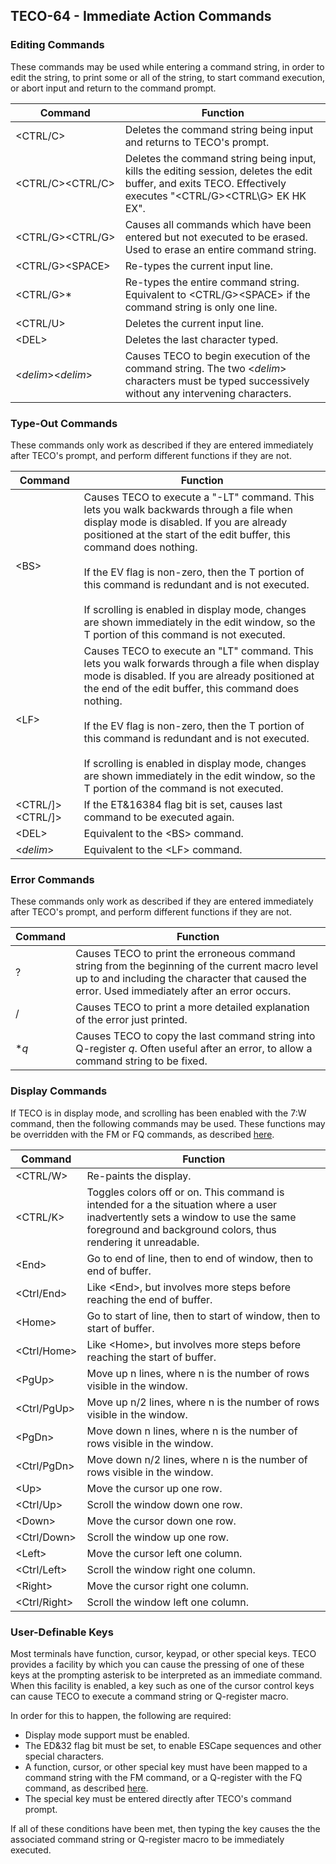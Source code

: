 ## TECO-64 - Immediate Action Commands

<style>
    span {
        white-space: nowrap;
    }
</style>

### Editing Commands

These commands may be used while entering a command string, in order
to edit the string, to print some or all of the string, to start command
execution, or abort input and return to the command prompt.

| Command | Function |
| ------- | -------- |
| &lt;CTRL/C> | Deletes the command string being input and returns to TECO's prompt. |
| <span>&lt;CTRL/C>&lt;CTRL/C></span> | Deletes the command string being input, kills the editing session, deletes the edit buffer, and exits TECO. Effectively executes "&lt;CTRL/G>&lt;CTRL\G> EK HK EX". |
| <span>&lt;CTRL/G>&lt;CTRL/G></span> | Causes all commands which have been entered but not executed to be erased. Used to erase an entire command string. |
| <span>&lt;CTRL/G>&lt;SPACE></span> | Re-types the current input line. |
| &lt;CTRL/G>\* | Re-types the entire command string. Equivalent to &lt;CTRL/G>&lt;SPACE> if the command string is only one line. |
| &lt;CTRL/U> | Deletes the current input line. |
| &lt;DEL> | Deletes the last character typed. |
| <span>&lt;*delim*>&lt;*delim*></span> | Causes TECO to begin execution of the command string. The two &lt;*delim*> characters must be typed successively without any intervening characters. |

### Type-Out Commands

These commands only work as described if they are entered immediately
after TECO's prompt, and perform different functions if they are not.

| Command | Function |
| ------- | -------- |
| &lt;BS> | Causes TECO to execute a "-LT" command. This lets you walk backwards through a file when display mode is disabled. If you are already positioned at the start of the edit buffer, this command does nothing. <br><br>If the EV flag is non-zero, then the T portion of this command is redundant and is not executed.<br/><br/>If scrolling is enabled in display mode, changes are shown immediately in the edit window, so the T portion of this command is not executed. |
| &lt;LF> | Causes TECO to execute an "LT" command. This lets you walk forwards through a file when display mode is disabled. If you are already positioned at the end of the edit buffer, this command does nothing. <br><br>If the EV flag is non-zero, then the T portion of this command is redundant and is not executed. <br/><br/>If scrolling is enabled in display mode, changes are shown immediately in the edit window, so the T portion of the command is not executed. |
| &lt;CTRL/]>&lt;CTRL/]> | If the ET&16384 flag bit is set, causes last command to be executed again. |
| &lt;DEL> | Equivalent to the &lt;BS> command. |
| &lt;*delim*> | Equivalent to the &lt;LF> command. |

### Error Commands

These commands only work as described if they are entered immediately
after TECO's prompt, and perform different functions if they are not.

| Command | Function |
| ------- | -------- |
| ? | Causes TECO to print the erroneous command string from the beginning of the current macro level up to and including the character that caused the error. Used immediately after an error occurs. |
| / | Causes TECO to print a more detailed explanation of the error just printed. |
| \**q* | Causes TECO to copy the last command string into Q-register *q*. Often useful after an error, to allow a command string to be fixed. | 

### Display Commands

If TECO is in display mode, and scrolling has been enabled with the 7:W command,
then the following commands may be used. These functions may be overridden with
the FM or FQ commands, as described [here](keymap.md).

| Command | Function |
| ------- | -------- |
| &lt;CTRL/W> | Re-paints the display. |
| &lt;CTRL/K> | Toggles colors off or on. This command is intended for a the situation where a user inadvertently sets a window to use the same foreground and background colors, thus rendering it unreadable. |
| &lt;End> | Go to end of line, then to end of window, then to end of buffer. |
| &lt;Ctrl/End> | Like &lt;End>, but involves more steps before reaching the end of buffer. |
| &lt;Home> | Go to start of line, then to start of window, then to start of buffer. |
| &lt;Ctrl/Home> | Like &lt;Home>, but involves more steps before reaching the start of buffer. |
| &lt;PgUp> | Move up n lines, where n is the number of rows visible in the window. |
| &lt;Ctrl/PgUp> | Move up n/2 lines, where n is the number of rows visible in the window. |
| &lt;PgDn> | Move down n lines, where n is the number of rows visible in the window. |
| &lt;Ctrl/PgDn> | Move down n/2 lines, where n is the number of rows visible in the window. |
| &lt;Up> | Move the cursor up one row. |
| &lt;Ctrl/Up> | Scroll the window down one row. |
| &lt;Down> | Move the cursor down one row. |
| &lt;Ctrl/Down> | Scroll the window up one row. |
| &lt;Left> | Move the cursor left one column. |
| &lt;Ctrl/Left> | Scroll the window right one column. |
| &lt;Right> | Move the cursor right one column. |
| &lt;Ctrl/Right> | Scroll the window left one column. |

### User-Definable Keys

Most terminals have function, cursor, keypad, or other special keys. TECO provides
a facility by which you can cause the pressing of one of these keys at
the prompting asterisk to be interpreted as an immediate command. When this
facility is enabled, a key such as one of the cursor control keys can cause TECO
to execute a command string or Q-register macro.

In order for this to happen, the following are required:

- Display mode support must be enabled.
- The ED&32 flag bit must be set, to enable ESCape sequences and other
special characters.
- A function, cursor, or other special key must have been mapped to a
command string with the FM command, or a Q-register with the FQ command,
as described [here](keymap.md).
- The special key must be entered directly after TECO's command prompt.

If all of these conditions have been met, then typing the key causes the
the associated command string or Q-register macro to be immediately
executed.
